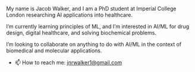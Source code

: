 My name is Jacob Walker, and I am a PhD student at Imperial College London researching AI applications into healthcare.

I’m currently learning principles of ML, and I’m interested in AI/ML for drug design, digital healthcare, and solving biochemical problems.

I’m looking to collaborate on anything to do with AI/ML in the context of biomedical and molecular applications.
- 📫 How to reach me: jnrwalker1@gmail.com

<!---
jnrwalker/jnrwalker is a ✨ special ✨ repository because its `README.md` (this file) appears on your GitHub profile.
You can click the Preview link to take a look at your changes.
--->
